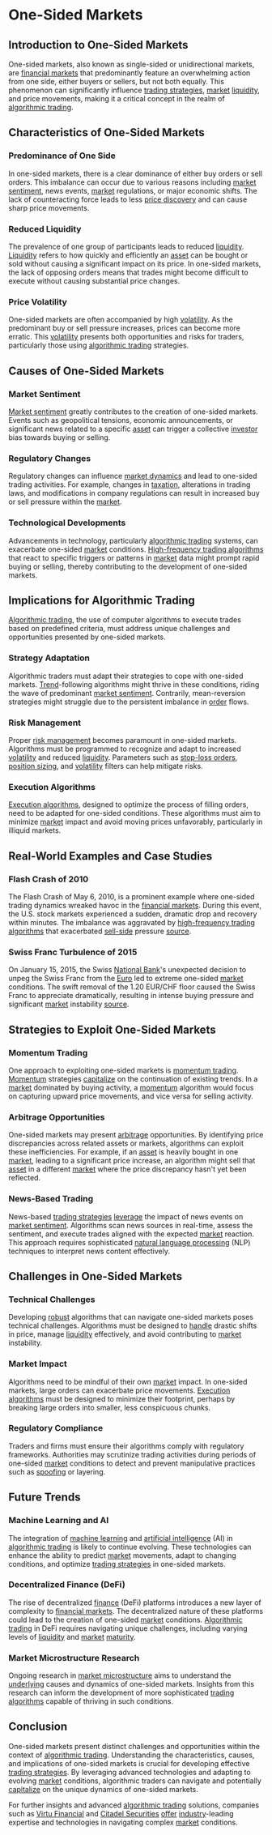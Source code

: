 # One-Sided Markets

## Introduction to One-Sided Markets

One-sided markets, also known as single-sided or unidirectional markets, are [financial markets](../f/financial_market.md) that predominantly feature an overwhelming action from one side, either buyers or sellers, but not both equally. This phenomenon can significantly influence [trading strategies](../t/trading_strategies.md), [market](../m/market.md) [liquidity](../l/liquidity.md), and price movements, making it a critical concept in the realm of [algorithmic trading](../a/algorithmic_trading.md).

## Characteristics of One-Sided Markets

### Predominance of One Side
In one-sided markets, there is a clear dominance of either buy orders or sell orders. This imbalance can occur due to various reasons including [market sentiment](../m/market_sentiment.md), news events, [market](../m/market.md) regulations, or major economic shifts. The lack of counteracting force leads to less [price discovery](../p/price_discovery.md) and can cause sharp price movements.

### Reduced Liquidity
The prevalence of one group of participants leads to reduced [liquidity](../l/liquidity.md). [Liquidity](../l/liquidity.md) refers to how quickly and efficiently an [asset](../a/asset.md) can be bought or sold without causing a significant impact on its price. In one-sided markets, the lack of opposing orders means that trades might become difficult to execute without causing substantial price changes.

### Price Volatility
One-sided markets are often accompanied by high [volatility](../v/volatility.md). As the predominant buy or sell pressure increases, prices can become more erratic. This [volatility](../v/volatility.md) presents both opportunities and risks for traders, particularly those using [algorithmic trading](../a/algorithmic_trading.md) strategies.

## Causes of One-Sided Markets

### Market Sentiment
[Market sentiment](../m/market_sentiment.md) greatly contributes to the creation of one-sided markets. Events such as geopolitical tensions, economic announcements, or significant news related to a specific [asset](../a/asset.md) can trigger a collective [investor](../i/investor.md) bias towards buying or selling.

### Regulatory Changes
Regulatory changes can influence [market dynamics](../m/market_dynamics.md) and lead to one-sided trading activities. For example, changes in [taxation](../t/taxation.md), alterations in trading laws, and modifications in company regulations can result in increased buy or sell pressure within the [market](../m/market.md).

### Technological Developments
Advancements in technology, particularly [algorithmic trading](../a/algorithmic_trading.md) systems, can exacerbate one-sided [market](../m/market.md) conditions. [High-frequency trading algorithms](../h/high-frequency_trading_algorithms.md) that react to specific triggers or patterns in [market](../m/market.md) data might prompt rapid buying or selling, thereby contributing to the development of one-sided markets.

## Implications for Algorithmic Trading

[Algorithmic trading](../a/algorithmic_trading.md), the use of computer algorithms to execute trades based on predefined criteria, must address unique challenges and opportunities presented by one-sided markets.

### Strategy Adaptation
Algorithmic traders must adapt their strategies to cope with one-sided markets. [Trend](../t/trend.md)-following algorithms might thrive in these conditions, riding the wave of predominant [market sentiment](../m/market_sentiment.md). Contrarily, mean-reversion strategies might struggle due to the persistent imbalance in [order](../o/order.md) flows.

### Risk Management
Proper [risk management](../r/risk_management.md) becomes paramount in one-sided markets. Algorithms must be programmed to recognize and adapt to increased [volatility](../v/volatility.md) and reduced [liquidity](../l/liquidity.md). Parameters such as [stop-loss orders](../s/stop-loss_orders.md), [position sizing](../p/position_sizing.md), and [volatility](../v/volatility.md) filters can help mitigate risks.

### Execution Algorithms
[Execution algorithms](../e/execution_algorithms.md), designed to optimize the process of filling orders, need to be adapted for one-sided conditions. These algorithms must aim to minimize [market](../m/market.md) impact and avoid moving prices unfavorably, particularly in illiquid markets.

## Real-World Examples and Case Studies

### Flash Crash of 2010
The Flash Crash of May 6, 2010, is a prominent example where one-sided trading dynamics wreaked havoc in the [financial markets](../f/financial_market.md). During this event, the U.S. stock markets experienced a sudden, dramatic drop and recovery within minutes. The imbalance was aggravated by [high-frequency trading algorithms](../h/high-frequency_trading_algorithms.md) that exacerbated [sell-side](../s/sell-side.md) pressure [source](https://www.sec.gov/news/studies/2010/marketevents-report.pdf).

### Swiss Franc Turbulence of 2015
On January 15, 2015, the Swiss [National Bank](../n/national_bank.md)'s unexpected decision to unpeg the Swiss Franc from the [Euro](../e/euro.md) led to extreme one-sided [market](../m/market.md) conditions. The swift removal of the 1.20 EUR/CHF floor caused the Swiss Franc to appreciate dramatically, resulting in intense buying pressure and significant [market](../m/market.md) instability [source](https://www.nyfed.org/newsevents/news/markets/2015/an150304.html).

## Strategies to Exploit One-Sided Markets

### Momentum Trading
One approach to exploiting one-sided markets is [momentum trading](../m/momentum_trading.md). [Momentum](../m/momentum.md) strategies [capitalize](../c/capitalize.md) on the continuation of existing trends. In a [market](../m/market.md) dominated by buying activity, a [momentum](../m/momentum.md) algorithm would focus on capturing upward price movements, and vice versa for selling activity.

### Arbitrage Opportunities
One-sided markets may present [arbitrage](../a/arbitrage.md) opportunities. By identifying price discrepancies across related assets or markets, algorithms can exploit these inefficiencies. For example, if an [asset](../a/asset.md) is heavily bought in one [market](../m/market.md), leading to a significant price increase, an algorithm might sell that [asset](../a/asset.md) in a different [market](../m/market.md) where the price discrepancy hasn't yet been reflected.

### News-Based Trading
News-based [trading strategies](../t/trading_strategies.md) [leverage](../l/leverage.md) the impact of news events on [market sentiment](../m/market_sentiment.md). Algorithms scan news sources in real-time, assess the sentiment, and execute trades aligned with the expected [market](../m/market.md) reaction. This approach requires sophisticated [natural language processing](../n/natural_language_processing_(nlp)_in_trading.md) (NLP) techniques to interpret news content effectively.

## Challenges in One-Sided Markets

### Technical Challenges
Developing [robust](../r/robust.md) algorithms that can navigate one-sided markets poses technical challenges. Algorithms must be designed to [handle](../h/handle.md) drastic shifts in price, manage [liquidity](../l/liquidity.md) effectively, and avoid contributing to [market](../m/market.md) instability.

### Market Impact
Algorithms need to be mindful of their own [market](../m/market.md) impact. In one-sided markets, large orders can exacerbate price movements. [Execution algorithms](../e/execution_algorithms.md) must be designed to minimize their footprint, perhaps by breaking large orders into smaller, less conspicuous chunks.

### Regulatory Compliance
Traders and firms must ensure their algorithms comply with regulatory frameworks. Authorities may scrutinize trading activities during periods of one-sided [market](../m/market.md) conditions to detect and prevent manipulative practices such as [spoofing](../s/spoofing.md) or layering.

## Future Trends

### Machine Learning and AI
The integration of [machine learning](../m/machine_learning.md) and [artificial intelligence](../a/artificial_intelligence_in_trading.md) (AI) in [algorithmic trading](../a/algorithmic_trading.md) is likely to continue evolving. These technologies can enhance the ability to predict [market](../m/market.md) movements, adapt to changing conditions, and optimize [trading strategies](../t/trading_strategies.md) in one-sided markets.

### Decentralized Finance (DeFi)
The rise of decentralized [finance](../f/finance.md) (DeFi) platforms introduces a new layer of complexity to [financial markets](../f/financial_market.md). The decentralized nature of these platforms could lead to the creation of one-sided [market](../m/market.md) conditions. [Algorithmic trading](../a/algorithmic_trading.md) in DeFi requires navigating unique challenges, including varying levels of [liquidity](../l/liquidity.md) and [market](../m/market.md) [maturity](../m/maturity.md).

### Market Microstructure Research
Ongoing research in [market microstructure](../m/market_microstructure.md) aims to understand the [underlying](../u/underlying.md) causes and dynamics of one-sided markets. Insights from this research can inform the development of more sophisticated [trading algorithms](../t/trading_algorithms.md) capable of thriving in such conditions.

## Conclusion

One-sided markets present distinct challenges and opportunities within the context of [algorithmic trading](../a/algorithmic_trading.md). Understanding the characteristics, causes, and implications of one-sided markets is crucial for developing effective [trading strategies](../t/trading_strategies.md). By leveraging advanced technologies and adapting to evolving [market](../m/market.md) conditions, algorithmic traders can navigate and potentially [capitalize](../c/capitalize.md) on the unique dynamics of one-sided markets.

For further insights and advanced [algorithmic trading](../a/algorithmic_trading.md) solutions, companies such as [Virtu Financial](https://www.virtu.com/) and [Citadel Securities](https://www.citadelsecurities.com/) [offer](../o/offer.md) [industry](../i/industry.md)-leading expertise and technologies in navigating complex [market](../m/market.md) conditions.
